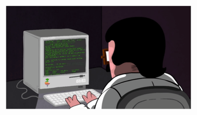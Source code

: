 <kbd>
  <img src="https://github.com/iotahacodes/iotahacodes/raw/master/programming.gif" width="1000">
</kbd>
